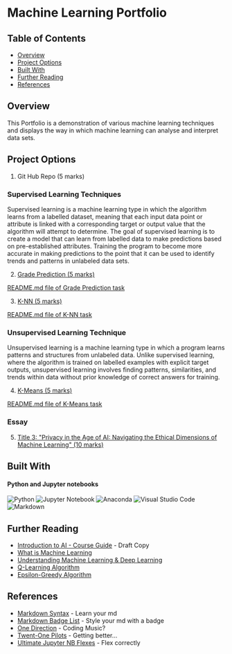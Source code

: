 # Machine Learning Portfolio

## Table of Contents

- [Overview](#overview)
- [Project Options](#project-options)
- [Built With](#built-with)
- [Further Reading](#further-reading)
- [References](#references)

## Overview

This Portfolio is a demonstration of various machine learning techniques and displays the way in which machine learning can analyse and interpret data sets. 

## Project Options

1. Git Hub Repo (5 marks)

### Supervised Learning Techniques
Supervised learning is a machine learning type in which the algorithm learns from a labelled dataset, meaning that each input data point or attribute is linked with a corresponding target or output value that the algorithm will attempt to determine. The goal of supervised learning is to create a model that can learn from labelled data to make predictions based on pre-established attributes. Training the program to become more accurate in making predictions to the point that it can be used to identify trends and patterns in unlabeled data sets.


2. [Grade Prediction (5 marks)](Grade%20Predict%20Linear%20Regression/GP.ipynb)

[README.md file of Grade Prediction task](Grade%20Predict%20Linear%20Regression/README.md)
    
3. [K-NN (5 marks)](KNN/KNN-Predict.ipynb)

[README.md file of K-NN task](KNN/README.md)

### Unsupervised Learning Technique
Unsupervised learning is a machine learning type in which a program learns patterns and structures from unlabeled data. Unlike supervised learning, where the algorithm is trained on labelled examples with explicit target outputs, unsupervised learning involves finding patterns, similarities, and trends within data without prior knowledge of correct answers for training.

4. [K-Means (5 marks)](Kmeans-Unsupervised%20Learning/KMeans.ipynb)

[README.md file of K-Means task](Kmeans-Unsupervised%20Learning/README.md)

### Essay
5. [Title 3: "Privacy in the Age of AI: Navigating the Ethical Dimensions of Machine Learning" (10 marks)](https://docs.google.com/document/d/1FZAtHMZeZJ8r2d51GSk_UCVgDlW_YXPCTm45rXRcc4k/edit?usp=sharing)



## Built With

#### Python and Jupyter notebooks

![Python](https://img.shields.io/badge/python-3670A0?style=for-the-badge&logo=python&logoColor=ffdd54)
![Jupyter Notebook](https://img.shields.io/badge/jupyter-%23FA0F00.svg?style=for-the-badge&logo=jupyter&logoColor=white)
![Anaconda](https://img.shields.io/badge/Anaconda-%2344A833.svg?style=for-the-badge&logo=anaconda&logoColor=white)
![Visual Studio Code](https://img.shields.io/badge/Visual%20Studio%20Code-0078d7.svg?style=for-the-badge&logo=visual-studio-code&logoColor=white)
![Markdown](https://img.shields.io/badge/markdown-%23000000.svg?style=for-the-badge&logo=markdown&logoColor=white)


## Further Reading

- [Introduction to AI - Course Guide](https://cgsacteduau.sharepoint.com/:w:/s/cgssharedfolders/EUlW1KFBKzJGskD936SUUCMBLgqp_OeB3nzkrVs3cELybA?e=lFQruw) - Draft Copy
- [What is Machine Learning](https://www.mathworks.com/discovery/machine-learning.html)
- [Understanding Machine Learning & Deep Learning](https://dltlabs.medium.com/understanding-machine-learning-deep-learning-f5aa95264d61)
- [Q-Learning Algorithm](https://aleksandarhaber.com/q-learning-in-python-with-tests-in-cart-pole-openai-gym-environment-reinforcement-learning-tutorial/)
- [Epsilon-Greedy Algorithm](https://www.geeksforgeeks.org/epsilon-greedy-algorithm-in-reinforcement-learning/)


## References

- [Markdown Syntax](https://wilsonmar.github.io/markdown-text-for-github-from-html/) - Learn your md
- [Markdown Badge List](https://github.com/Ileriayo/markdown-badges) - Style your md with a badge
- [One Direction](https://www.youtube.com/watch?v=AsmHz9JCU4M) - Coding Music?
- [Twent-One Pilots](https://www.youtube.com/watch?v=pXRviuL6vMY) - Getting better...
- [Ultimate Jupyter NB Flexes](https://noteable.io/blog/jupyter-notebook-shortcuts-boost-productivity/#:~:text=The%20shortcut%20to%20add%20a,cell%2C%20use%20the%20shortcut%20B.) - Flex correctly


